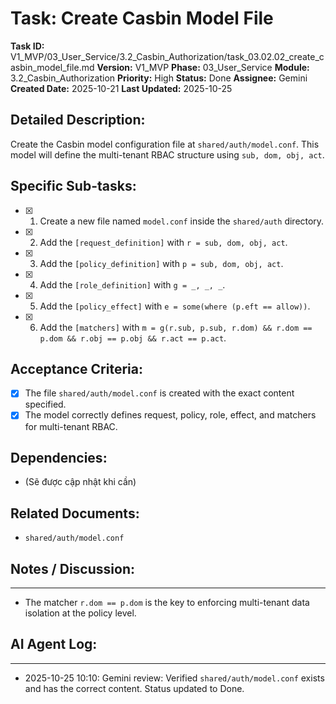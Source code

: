 # Task: Create Casbin Model File

**Task ID:** V1_MVP/03_User_Service/3.2_Casbin_Authorization/task_03.02.02_create_casbin_model_file.md
**Version:** V1_MVP
**Phase:** 03_User_Service
**Module:** 3.2_Casbin_Authorization
**Priority:** High
**Status:** Done
**Assignee:** Gemini
**Created Date:** 2025-10-21
**Last Updated:** 2025-10-25

## Detailed Description:
Create the Casbin model configuration file at `shared/auth/model.conf`. This model will define the multi-tenant RBAC structure using `sub, dom, obj, act`.

## Specific Sub-tasks:
- [x] 1. Create a new file named `model.conf` inside the `shared/auth` directory.
- [x] 2. Add the `[request_definition]` with `r = sub, dom, obj, act`.
- [x] 3. Add the `[policy_definition]` with `p = sub, dom, obj, act`.
- [x] 4. Add the `[role_definition]` with `g = _, _, _`.
- [x] 5. Add the `[policy_effect]` with `e = some(where (p.eft == allow))`.
- [x] 6. Add the `[matchers]` with `m = g(r.sub, p.sub, r.dom) && r.dom == p.dom && r.obj == p.obj && r.act == p.act`.

## Acceptance Criteria:
- [x] The file `shared/auth/model.conf` is created with the exact content specified.
- [x] The model correctly defines request, policy, role, effect, and matchers for multi-tenant RBAC.

## Dependencies:
*   (Sẽ được cập nhật khi cần)

## Related Documents:
*   `shared/auth/model.conf`

## Notes / Discussion:
---
*   The matcher `r.dom == p.dom` is the key to enforcing multi-tenant data isolation at the policy level.

## AI Agent Log:
---
* 2025-10-25 10:10: Gemini review: Verified `shared/auth/model.conf` exists and has the correct content. Status updated to Done.
